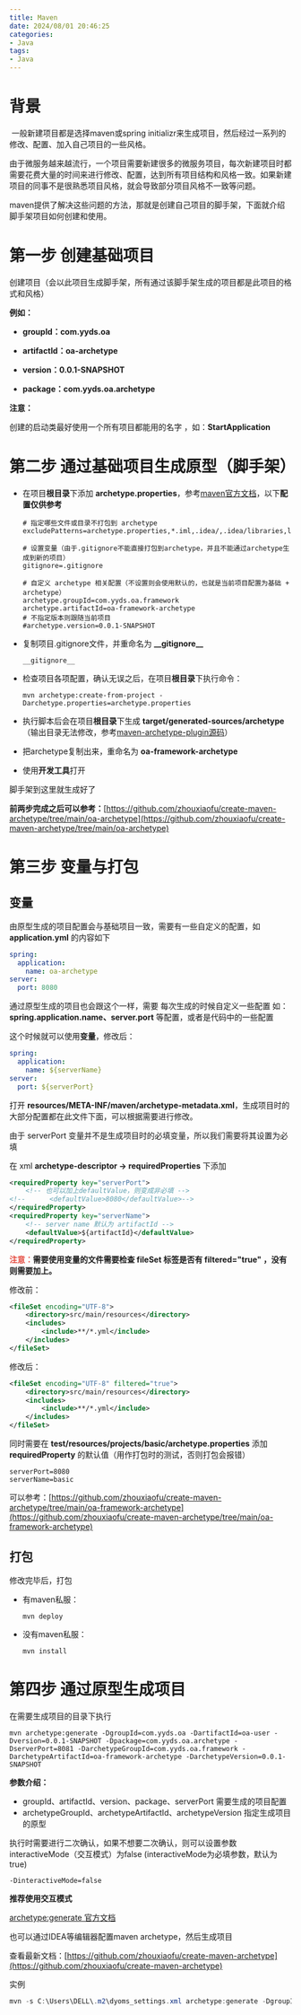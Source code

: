 ```yaml
---
title: Maven
date: 2024/08/01 20:46:25
categories:
- Java
tags:
- Java 
---
```



# 背景

​		一般新建项目都是选择maven或spring initializr来生成项目，然后经过一系列的修改、配置、加入自己项目的一些风格。

​		由于微服务越来越流行，一个项目需要新建很多的微服务项目，每次新建项目时都需要花费大量的时间来进行修改、配置，达到所有项目结构和风格一致。如果新建项目的同事不是很熟悉项目风格，就会导致部分项目风格不一致等问题。

​		maven提供了解决这些问题的方法，那就是创建自己项目的脚手架，下面就介绍脚手架项目如何创建和使用。



# 第一步 创建基础项目

创建项目（会以此项目生成脚手架，所有通过该脚手架生成的项目都是此项目的格式和风格）

**例如：**

- **groupId：com.yyds.oa**

- **artifactId：oa-archetype** 

- **version：0.0.1-SNAPSHOT**
- **package：com.yyds.oa.archetype**



**注意：**

创建的启动类最好使用一个所有项目都能用的名字 ，如：**StartApplication**



# 第二步 通过基础项目生成原型（脚手架）

- 在项目**根目录**下添加 **archetype.properties**，参考[maven官方文档](https://maven.apache.org/archetype/maven-archetype-plugin/examples/create-with-property-file.html)，以下**配置仅供参考**

  ```properties
  # 指定哪些文件或目录不打包到 archetype
  excludePatterns=archetype.properties,*.iml,.idea/,.idea/libraries,logs/,build.sh
  
  # 设置变量（由于.gitignore不能直接打包到archetype，并且不能通过archetype生成到新的项目）
  gitignore=.gitignore
  
  # 自定义 archetype 相关配置（不设置则会使用默认的，也就是当前项目配置为基础 + archetype）
  archetype.groupId=com.yyds.oa.framework
  archetype.artifactId=oa-framework-archetype
  # 不指定版本则跟随当前项目
  #archetype.version=0.0.1-SNAPSHOT
  ```

- 复制项目.gitignore文件，并重命名为 **\_\_gitignore\_\_**

  ```shell
  __gitignore__
  ```

  

- 检查项目各项配置，确认无误之后，在项目**根目录**下执行命令：

  ```shell
  mvn archetype:create-from-project -Darchetype.properties=archetype.properties
  ```

- 执行脚本后会在项目**根目录**下生成 **target/generated-sources/archetype**（输出目录无法修改，参考[maven-archetype-plugin源码](https://github.com/apache/maven-archetype/blob/maven-archetype-2.4/maven-archetype-plugin/src/main/java/org/apache/maven/archetype/mojos/CreateArchetypeFromProjectMojo.java#L210-L211)）

- 把archetype复制出来，重命名为 **oa-framework-archetype**

- 使用**开发工具**打开

脚手架到这里就生成好了



**前两步完成之后可以参考：**[https://github.com/zhouxiaofu/create-maven-archetype/tree/main/oa-archetype](https://github.com/zhouxiaofu/create-maven-archetype/tree/main/oa-archetype)



# 第三步 变量与打包

## 变量

由原型生成的项目配置会与基础项目一致，需要有一些自定义的配置，如 **application.yml** 的内容如下

```yaml
spring:
  application:
    name: oa-archetype
server:
  port: 8080
```

通过原型生成的项目也会跟这个一样，需要 每次生成的时候自定义一些配置 如：**spring.application.name、server.port** 等配置，或者是代码中的一些配置

这个时候就可以使用**变量**，修改后：

```yaml
spring:
  application:
    name: ${serverName}
server:
  port: ${serverPort}
```



打开 **resources/META-INF/maven/archetype-metadata.xml**，生成项目时的大部分配置都在此文件下面，可以根据需要进行修改。

由于 serverPort 变量并不是生成项目时的必填变量，所以我们需要将其设置为必填

在 xml **archetype-descriptor -> requiredProperties** 下添加

```xml
<requiredProperty key="serverPort">
    <!-- 也可以加上defaultValue，则变成非必填 -->
<!--      <defaultValue>8080</defaultValue>-->
</requiredProperty>
<requiredProperty key="serverName">
    <!-- server name 默认为 artifactId -->
    <defaultValue>${artifactId}</defaultValue>
</requiredProperty>
```



**<font color="#e54d42">注意：</font>需要使用变量的文件需要检查 fileSet 标签是否有 filtered="true" ，没有则需要加上。**

修改前：

```xml
<fileSet encoding="UTF-8">
    <directory>src/main/resources</directory>
    <includes>
        <include>**/*.yml</include>
    </includes>
</fileSet>
```

修改后：

```xml
<fileSet encoding="UTF-8" filtered="true">
    <directory>src/main/resources</directory>
    <includes>
        <include>**/*.yml</include>
    </includes>
</fileSet>
```





同时需要在 **test/resources/projects/basic/archetype.properties** 添加 **requiredProperty** 的默认值（用作打包时的测试，否则打包会报错）

```properties
serverPort=8080
serverName=basic
```



可以参考：[https://github.com/zhouxiaofu/create-maven-archetype/tree/main/oa-framework-archetype](https://github.com/zhouxiaofu/create-maven-archetype/tree/main/oa-framework-archetype)

## 打包

修改完毕后，打包

- 有maven私服：

  ```shell
  mvn deploy
  ```

- 没有maven私服：

  ```shell
  mvn install
  ```



# 第四步 通过原型生成项目

在需要生成项目的目录下执行

```shell
mvn archetype:generate -DgroupId=com.yyds.oa -DartifactId=oa-user -Dversion=0.0.1-SNAPSHOT -Dpackage=com.yyds.oa.archetype -DserverPort=8081 -DarchetypeGroupId=com.yyds.oa.framework -DarchetypeArtifactId=oa-framework-archetype -DarchetypeVersion=0.0.1-SNAPSHOT
```

**参数介绍：**

- groupId、artifactId、version、package、serverPort  需要生成的项目配置
- archetypeGroupId、archetypeArtifactId、archetypeVersion  指定生成项目的原型

执行时需要进行二次确认，如果不想要二次确认，则可以设置参数interactiveMode（交互模式）为false (interactiveMode为必填参数，默认为true)

```shell
-DinteractiveMode=false
```

**推荐使用交互模式**

 [archetype:generate 官方文档](https://maven.apache.org/archetype/maven-archetype-plugin/generate-mojo.html)



也可以通过IDEA等编辑器配置maven archetype，然后生成项目



查看最新文档：[https://github.com/zhouxiaofu/create-maven-archetype](https://github.com/zhouxiaofu/create-maven-archetype)



实例

```java
mvn -s C:\Users\DELL\.m2\dyoms_settings.xml archetype:generate -DgroupId=cn.com.hndyzy.oms  -DartifactId=dyoms-marketer -Dversion=0.0.3-SNAPSHOT -Dpackage=cn.com.hndyzy.oms.marketer -DserverPort=9005 -Ddatabase=dyoms_marketer -DarchetypeGroupId=cn.com.hndyzy.oms -DarchetypeArtifactId=dyoms-framework-archetype -DarchetypeVersion=0.0.3-SNAPSHOT
```



















